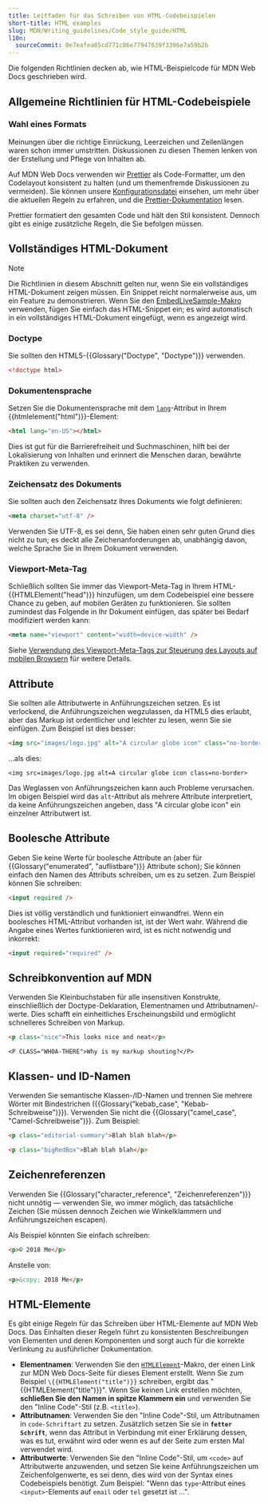 ```yaml
---
title: Leitfaden für das Schreiben von HTML-Codebeispielen
short-title: HTML examples
slug: MDN/Writing_guidelines/Code_style_guide/HTML
l10n:
  sourceCommit: 0e7eafea05cd771c86e77947639f3396e7a59b2b
---
```


Die folgenden Richtlinien decken ab, wie HTML-Beispielcode für MDN Web Docs geschrieben wird.

## Allgemeine Richtlinien für HTML-Codebeispiele

### Wahl eines Formats

Meinungen über die richtige Einrückung, Leerzeichen und Zeilenlängen waren schon immer umstritten. Diskussionen zu diesen Themen lenken von der Erstellung und Pflege von Inhalten ab.

Auf MDN Web Docs verwenden wir [Prettier](https://prettier.io/) als Code-Formatter, um den Codelayout konsistent zu halten (und um themenfremde Diskussionen zu vermeiden). Sie können unsere [Konfigurationsdatei](https://github.com/mdn/content/blob/main/.prettierrc.json) einsehen, um mehr über die aktuellen Regeln zu erfahren, und die [Prettier-Dokumentation](https://prettier.io/docs/index.html) lesen.

Prettier formatiert den gesamten Code und hält den Stil konsistent. Dennoch gibt es einige zusätzliche Regeln, die Sie befolgen müssen.

## Vollständiges HTML-Dokument

> [!NOTE]
> Die Richtlinien in diesem Abschnitt gelten nur, wenn Sie ein vollständiges HTML-Dokument zeigen müssen. Ein Snippet reicht normalerweise aus, um ein Feature zu demonstrieren. Wenn Sie den [EmbedLiveSample-Makro](/de/docs/MDN/Writing_guidelines/Page_structures/Code_examples#live_samples) verwenden, fügen Sie einfach das HTML-Snippet ein; es wird automatisch in ein vollständiges HTML-Dokument eingefügt, wenn es angezeigt wird.

### Doctype

Sie sollten den HTML5-{{Glossary("Doctype", "Doctype")}} verwenden.

```html example-good
<!doctype html>
```

### Dokumentensprache

Setzen Sie die Dokumentensprache mit dem [`lang`](/de/docs/Web/HTML/Global_attributes/lang)-Attribut in Ihrem {{htmlelement("html")}}-Element:

```html example-good
<html lang="en-US"></html>
```

Dies ist gut für die Barrierefreiheit und Suchmaschinen, hilft bei der Lokalisierung von Inhalten und erinnert die Menschen daran, bewährte Praktiken zu verwenden.

### Zeichensatz des Dokuments

Sie sollten auch den Zeichensatz Ihres Dokuments wie folgt definieren:

```html example-good
<meta charset="utf-8" />
```

Verwenden Sie UTF-8, es sei denn, Sie haben einen sehr guten Grund dies nicht zu tun; es deckt alle Zeichenanforderungen ab, unabhängig davon, welche Sprache Sie in Ihrem Dokument verwenden.

### Viewport-Meta-Tag

Schließlich sollten Sie immer das Viewport-Meta-Tag in Ihrem HTML-{{HTMLElement("head")}} hinzufügen, um dem Codebeispiel eine bessere Chance zu geben, auf mobilen Geräten zu funktionieren. Sie sollten zumindest das Folgende in Ihr Dokument einfügen, das später bei Bedarf modifiziert werden kann:

```html example-good
<meta name="viewport" content="width=device-width" />
```

Siehe [Verwendung des Viewport-Meta-Tags zur Steuerung des Layouts auf mobilen Browsern](/de/docs/Web/HTML/Viewport_meta_tag) für weitere Details.

## Attribute

Sie sollten alle Attributwerte in Anführungszeichen setzen. Es ist verlockend, die Anführungszeichen wegzulassen, da HTML5 dies erlaubt, aber das Markup ist ordentlicher und leichter zu lesen, wenn Sie sie einfügen. Zum Beispiel ist dies besser:

```html example-good
<img src="images/logo.jpg" alt="A circular globe icon" class="no-border" />
```

…als dies:

```html-nolint example-bad
<img src=images/logo.jpg alt=A circular globe icon class=no-border>
```

Das Weglassen von Anführungszeichen kann auch Probleme verursachen. Im obigen Beispiel wird das `alt`-Attribut als mehrere Attribute interpretiert, da keine Anführungszeichen angeben, dass "A circular globe icon" ein einzelner Attributwert ist.

## Boolesche Attribute

Geben Sie keine Werte für boolesche Attribute an (aber für {{Glossary("enumerated", "auflistbare")}} Attribute schon); Sie können einfach den Namen des Attributs schreiben, um es zu setzen. Zum Beispiel können Sie schreiben:

```html example-good
<input required />
```

Dies ist völlig verständlich und funktioniert einwandfrei. Wenn ein boolesches HTML-Attribut vorhanden ist, ist der Wert wahr. Während die Angabe eines Wertes funktionieren wird, ist es nicht notwendig und inkorrekt:

```html example-bad
<input required="required" />
```

## Schreibkonvention auf MDN

Verwenden Sie Kleinbuchstaben für alle insensitiven Konstrukte, einschließlich der Doctype-Deklaration, Elementnamen und Attributnamen/-werte. Dies schafft ein einheitliches Erscheinungsbild und ermöglicht schnelleres Schreiben von Markup.

```html example-good
<p class="nice">This looks nice and neat</p>
```

```html-nolint example-bad
<P CLASS="WHOA-THERE">Why is my markup shouting?</P>
```

## Klassen- und ID-Namen

Verwenden Sie semantische Klassen-/ID-Namen und trennen Sie mehrere Wörter mit Bindestrichen ({{Glossary("kebab_case", "Kebab-Schreibweise")}}). Verwenden Sie nicht die {{Glossary("camel_case", "Camel-Schreibweise")}}. Zum Beispiel:

```html example-good
<p class="editorial-summary">Blah blah blah</p>
```

```html example-bad
<p class="bigRedBox">Blah blah blah</p>
```

## Zeichenreferenzen

Verwenden Sie {{Glossary("character_reference", "Zeichenreferenzen")}} nicht unnötig — verwenden Sie, wo immer möglich, das tatsächliche Zeichen (Sie müssen dennoch Zeichen wie Winkelklammern und Anführungszeichen escapen).

Als Beispiel könnten Sie einfach schreiben:

```html example-good
<p>© 2018 Me</p>
```

Anstelle von:

```html example-bad
<p>&copy; 2018 Me</p>
```

## HTML-Elemente

Es gibt einige Regeln für das Schreiben über HTML-Elemente auf MDN Web Docs. Das Einhalten dieser Regeln führt zu konsistenten Beschreibungen von Elementen und deren Komponenten und sorgt auch für die korrekte Verlinkung zu ausführlicher Dokumentation.

- **Elementnamen**: Verwenden Sie den [`HTMLElement`](https://github.com/mdn/rari/blob/main/crates/rari-doc/src/templ/templs/links/htmlxref.rs)-Makro, der einen Link zur MDN Web Docs-Seite für dieses Element erstellt. Wenn Sie zum Beispiel `\{{HTMLElement("title")}}` schreiben, ergibt das "{{HTMLElement("title")}}".
  Wenn Sie keinen Link erstellen möchten, **schließen Sie den Namen in spitze Klammern ein** und verwenden Sie den "Inline Code"-Stil (z.B. `<title>`).
- **Attributnamen**: Verwenden Sie den "Inline Code"-Stil, um Attributnamen in `code-Schriftart` zu setzen. Zusätzlich setzen Sie sie in **`fetter Schrift`**, wenn das Attribut in Verbindung mit einer Erklärung dessen, was es tut, erwähnt wird oder wenn es auf der Seite zum ersten Mal verwendet wird.
- **Attributwerte**: Verwenden Sie den "Inline Code"-Stil, um `<code>` auf Attributwerte anzuwenden, und setzen Sie keine Anführungszeichen um Zeichenfolgenwerte, es sei denn, dies wird von der Syntax eines Codebeispiels benötigt. Zum Beispiel: "Wenn das `type`-Attribut eines `<input>`-Elements auf `email` oder `tel` gesetzt ist ...".
